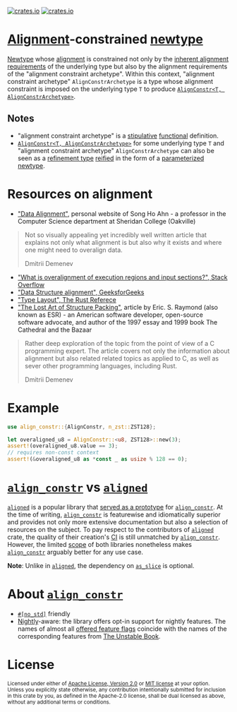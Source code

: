 [![crates.io](https://img.shields.io/crates/v/align_constr.svg)][`align_constr`]
[![crates.io](https://img.shields.io/crates/d/align_constr.svg)][`align_constr`]

# [Alignment][alignment]-constrained [newtype]

[Newtype][newtype] whose [alignment] is constrained not only by the [inherent alignment requirements](https://doc.rust-lang.org/reference/type-layout.html) of the underlying type but also by the alignment requirements of the "alignment constraint archetype". Within this context, "alignment constraint archetype" `AlignConstrArchetype` is a type whose alignment constraint is imposed on the underlying type `T` to produce [`AlignConstr<T, AlignConstrArchetype>`][`AlignConstr`].

## Notes

* "alignment constraint archetype" is a
[stipulative](https://www.ucfmapper.com/education/various-types-definitions/#:~:text=Stipulative%20definitions)
[functional](https://www.ucfmapper.com/education/various-types-definitions/#:~:text=Functional%20definitions)
definition.
* [`AlignConstr<T, AlignConstrArchetype>`][`AlignConstr`] for some underlying type `T` and "alignment constraint archetype" `AlignConstrArchetype` can also be seen as a [refinement type](https://en.wikipedia.org/wiki/Refinement_type) [reified](https://en.wikipedia.org/wiki/Reification_(computer_science)) in the form of a [parameterized](http://www.angelikalanger.com/GenericsFAQ/FAQSections/ParameterizedTypes.html#FAQ001) [newtype].

# Resources on alignment

* ["Data Alignment"](http://www.songho.ca/misc/alignment/dataalign.html), personal website of Song Ho Ahn - a professor in the Computer Science department at Sheridan College (Oakville)
> Not so visually appealing yet incredibly well written article that explains not only what alignment is but also why it exists and where one might need to overalign data.
>
> Dmitrii Demenev
* ["What is overalignment of execution regions and input sections?", Stack Overflow][overalignment]
* ["Data Structure alignment", GeeksforGeeks](https://www.geeksforgeeks.org/data-structure-alignment/)
* ["Type Layout", The Rust Referece](https://doc.rust-lang.org/reference/type-layout.html)
* ["The Lost Art of Structure Packing"](http://www.catb.org/esr/structure-packing/), article by Eric. S. Raymond (also known as ESR) - an American software developer, open-source software advocate, and author of the 1997 essay and 1999 book The Cathedral and the Bazaar
> Rather deep exploration of the topic from the point of view of a C programming expert. The article covers not only the information about alignment but also related related topics as applied to C, as well as sever other programming languages, including Rust.
>
> Dmitrii Demenev

# Example

```rust
use align_constr::{AlignConstr, n_zst::ZST128};

let overaligned_u8 = AlignConstr::<u8, ZST128>::new(3);
assert!(overaligned_u8.value == 3);
// requires non-const context
assert!(&overaligned_u8 as *const _ as usize % 128 == 0);
```

# [`align_constr`] vs [`aligned`]

[`aligned`] is a popular library that [served as a prototype](https://github.com/JohnScience/align_constr/blob/main/HISTORY.md) for [`align_constr`]. At the time of writing, [`align_constr`] is featurewise and idiomatically superior and provides not only more extensive documentation but also a selection of resources on the subject. To pay respect to the contributors of [`aligned`] crate, the quality of their creation's [CI] is still unmatched by [`align_constr`]. However, the limited [scope] of both libraries nonetheless makes [`align_constr`] arguably better for any use case.

**Note**: Unlike in [`aligned`], the dependency on [`as_slice`](https://crates.io/crates/as-slice) is optional.

# About [`align_constr`]

* [`#[no_std]`](https://docs.rust-embedded.org/book/intro/no-std.html#summary) friendly
* [Nightly](https://rust-lang.github.io/rustup/concepts/channels.html)-aware: the library offers opt-in support for nightly features. The names of almost all [offered feature flags](https://docs.rs/crate/align_constr/latest/features) coincide with the names of the corresponding features from [The Unstable Book](https://doc.rust-lang.org/beta/unstable-book/).

[overalignment]: https://stackoverflow.com/questions/8732441/what-is-overalignment-of-execution-regions-and-input-sections
[`AlignConstr`]: https://docs.rs/align_constr/latest/align_constr/struct.AlignConstr.html
[`aligned`]: https://crates.io/crates/aligned
[`align_constr`]: https://crates.io/crates/align_constr
[newtype]: https://rust-unofficial.github.io/patterns/patterns/behavioural/newtype.html
[alignment]: https://www.geeksforgeeks.org/data-structure-alignment/
[CI]: https://en.wikipedia.org/wiki/Continuous_integration
[scope]: https://en.wikipedia.org/wiki/Scope_(project_management)

# License

<sup>
Licensed under either of <a href="LICENSE-APACHE">Apache License, Version
2.0</a> or <a href="LICENSE-MIT">MIT license</a> at your option.
</sup>

<br>

<sub>
Unless you explicitly state otherwise, any contribution intentionally submitted
for inclusion in this crate by you, as defined in the Apache-2.0 license, shall
be dual licensed as above, without any additional terms or conditions.
</sub>
